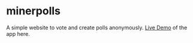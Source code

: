 # minerpolls
A simple website to vote and create polls anonymously.
<a href = "https://minerpolls.herokuapp.com">Live Demo</a> of the app here.

